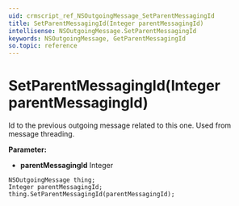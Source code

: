 ```yaml
---
uid: crmscript_ref_NSOutgoingMessage_SetParentMessagingId
title: SetParentMessagingId(Integer parentMessagingId)
intellisense: NSOutgoingMessage.SetParentMessagingId
keywords: NSOutgoingMessage, GetParentMessagingId
so.topic: reference
---
```


# SetParentMessagingId(Integer parentMessagingId)

Id to the previous outgoing message related to this one. Used from message threading.

**Parameter:** 
 - **parentMessagingId** Integer

```crmscript
NSOutgoingMessage thing;
Integer parentMessagingId;
thing.SetParentMessagingId(parentMessagingId);
```

